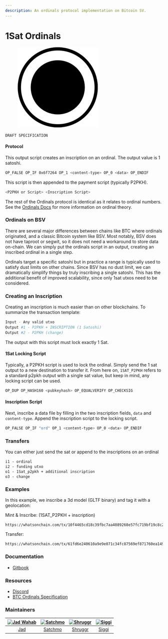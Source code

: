 ```yaml
---
description: An ordinals protocol implementation on Bitcoin SV.
---
```


# 1Sat Ordinals

<figure><img src="https://github.com/BitcoinSchema/1sat-ordinals/blob/main/ordinals.png?raw=true" alt=""><figcaption></figcaption></figure>

```
DRAFT SPECIFICATION
```

#### Protocol

This output script creates an inscription on an ordinal. The output value is 1 satoshi.

```bash
OP_FALSE OP_IF 0x6f7264 OP_1 <content-type> OP_0 <data> OP_ENDIF
```

This script is then appended to the payment script (typically P2PKH).

```bash
<P2PKH or Script> <Inscription Script>
```

The rest of the Ordinals protocol is identical as it relates to ordinal numbers. See the [Ordinals Docs](https://docs.ordinals.com/) for more information on ordinal theory.

### Ordinals on BSV

There are several major differences between chains like BTC where ordinals originated, and a classic Bitcoin system like BSV. Most notably, BSV does not have taproot or segwit, so it does not need a workaround to store data on-chain. We can simply put the ordinals script in an output, creating an inscribed ordinal in a single step.

Ordinals target a specific satoshi but in practice a range is typically used to satisfy dust limits on other chains. Since BSV has no dust limit, we can dramatically simplify things by truly inscribing a single satoshi. This has the additional benefit of improved scalability, since only 1sat utxos need to be considered.

### Creating an Inscription

Creating an inscription is much easier than on other blockchains. To summarize the transaction template:

```bash
Input - Any valid utxo
Output #1 - P2PKH + INSCRIPTION (1 Satoshi)
Output #2 - P2PKH (change)
```

The output with this script must lock exactly 1 Sat.

#### 1Sat Locking Script

Typically, a P2PKH script is used to lock the ordinal. Simply send the 1 sat output to a new destination to transfer it. From here on, `1SAT_P2PKH` refers to a standard p2pkh output with a single sat value, but keep in mind, any locking script can be used.

```bash
OP_DUP OP_HASH160 <pubkeyhash> OP_EQUALVERIFY OP_CHECKSIG
```

#### Inscription Script

Next, inscribe a data file by filling in the two inscription fields, `data` and `content-type`. Append the inscription script to the locking script.

```bash
OP_FALSE OP_IF "ord" OP_1 <content-type> OP_0 <data> OP_ENDIF
```

### Transfers

You can either just send the sat or append to the inscriptions on an ordinal

```
i1 - ordinal
i2 - funding utxo
o1 - 1Sat_p2pkh + additional inscription
o3 - change
```

### Examples

In this example, we inscribe a 3d model (GLTF binary) and tag it with a geolocation:

Mint & Inscribe: (1SAT_P2PKH + inscription)

```
https://whatsonchain.com/tx/10f4465cd18c39fbc7aa4089268e57fc719bf19c8c24f2e09156f4a89a2809d6
```

Transfer:

```
https://whatsonchain.com/tx/61fd6e240610a9e9e071c34fc87569ef871760ea1492fe1225d668de4d76407e
```

### Documentation

- [Gitbook](https://docs.1satordinals.com/)

### Resources

- [Discord](https://discord.gg/XUfss6StD8)
- [BTC Ordinals Specification](https://docs.ordinals.com/)

### Maintainers

| [![Jad Wahab](https://github.com/jadwahab.png)](https://github.com/jadwahab) | [![Satchmo](https://github.com/rohenaz.png)](https://github.com/rohenaz) | [![Shruggr](https://github.com/shruggr.png)](https://github.com/shruggr) | [![Siggi](https://github.com/icellan.png)](https://github.com/icellan) |
| :--------------------------------------------------------------------------: | :----------------------------------------------------------------------: | :----------------------------------------------------------------------: | :--------------------------------------------------------------------: |
|                      [Jad](https://github.com/jadwahab)                      |                  [Satchmo](https://github.com/rohenaz)                   |                  [Shruggr](https://github.com/shruggr)                   |                  [Siggi](https://github.com/icellan)                   |
